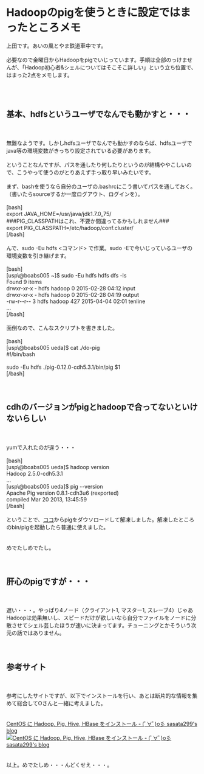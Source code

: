 # Hadoopのpigを使うときに設定ではまったところメモ
上田です。あいの風とやま鉄道車中です。<br />
<br />
必要なので金曜日からHadoopをpigでいじっています。手順は全部のっけませんが、「Hadoop初心者&シェルについてはそこそこ詳しい」という立ち位置で、はまった2点をメモします。<br />
<br />
<!--more--><br />
<h2>基本、hdfsというユーザでなんでも動かすと・・・</h2><br />
<br />
無難なようです。しかしhdfsユーザでなんでも動かすのならば、hdfsユーザでjava等の環境変数がきっちり設定されている必要があります。<br />
<br />
ということなんですが、パスを通したり何したりというのが結構ややこしいので、こうやって使うのがとりあえず手っ取り早いみたいです。<br />
<br />
まず、bashを使うなら自分のユーザの.bashrcにこう書いてパスを通しておく。（書いたらsourceするか一度ログアウト、ログインを）。<br />
<br />
[bash]<br />
export JAVA_HOME=/usr/java/jdk1.7.0_75/<br />
###PIG_CLASSPATHはこれ、不要か間違ってるかもしれません###<br />
export PIG_CLASSPATH=/etc/hadoop/conf.cluster/<br />
[/bash]<br />
<br />
んで、sudo -Eu hdfs <コマンド> で作業。sudo -Eで今いじっているユーザの環境変数を引き継げます。<br />
<br />
[bash]<br />
[usp\@boabs005 ~]$ sudo -Eu hdfs hdfs dfs -ls<br />
Found 9 items<br />
drwxr-xr-x - hdfs hadoop 0 2015-02-28 04:12 input<br />
drwxr-xr-x - hdfs hadoop 0 2015-02-28 04:19 output<br />
-rw-r--r-- 3 hdfs hadoop 427 2015-04-04 02:01 tenline<br />
...<br />
[/bash]<br />
<br />
面倒なので、こんなスクリプトを書きました。<br />
<br />
[bash]<br />
[usp\@boabs005 ueda]$ cat ./do-pig <br />
#!/bin/bash<br />
<br />
sudo -Eu hdfs ./pig-0.12.0-cdh5.3.1/bin/pig $1<br />
[/bash]<br />
<br />
<br />
<h2>cdhのバージョンがpigとhadoopで合ってないといけないらしい</h2><br />
<br />
yumで入れたのが違う・・・<br />
<br />
[bash]<br />
[usp\@boabs005 ueda]$ hadoop version<br />
Hadoop 2.5.0-cdh5.3.1<br />
...<br />
[usp\@boabs005 ueda]$ pig --version<br />
Apache Pig version 0.8.1-cdh3u6 (rexported) <br />
compiled Mar 20 2013, 13:45:59<br />
[/bash]<br />
<br />
ということで、<a href="http://www.cloudera.com/content/cloudera/en/documentation/core/latest/topics/cdh_vd_cdh_package_previous.html#concept_cb1_dhz_dr_unique_2">ココ</a>からpigをダウソロードして解凍しました。解凍したところのbin/pigを起動したら普通に使えました。<br />
<br />
<br />
めでたしめでたし。<br />
<br />
<br />
<h2>肝心のpigですが・・・</h2><br />
<br />
遅い・・・。やっぱり4ノード（クライアント1, マスター1, スレーブ4）じゃあHadoopは効果無いし、スピードだけが欲しいなら自分でファイルをノードに分散させてシェル芸したほうが速いに決まってます。チューニングとかそういう次元の話ではありません。<br />
<br />
<br />
<h2>参考サイト</h2><br />
<br />
参考にしたサイトですが、以下でインストールを行い、あとは断片的な情報を集めて総合してOさんと一緒に考えました。<br />
<br />
<br />
<span class="hatena-bookmark-title"><a href="http://blog.livedoor.jp/sasata299/archives/51461548.html">CentOS に Hadoop, Pig, Hive, HBase をインストール - (ﾟ∀ﾟ)o彡 sasata299's blog</a></span> <span class="hatena-bookmark-users"><a href="http://b.hatena.ne.jp/entry/blog.livedoor.jp/sasata299/archives/51461548.html"><img title="CentOS に Hadoop, Pig, Hive, HBase をインストール - (ﾟ∀ﾟ)o彡 sasata299's blog" alt="CentOS に Hadoop, Pig, Hive, HBase をインストール - (ﾟ∀ﾟ)o彡 sasata299's blog" src="http://b.hatena.ne.jp/entry/image/http://blog.livedoor.jp/sasata299/archives/51461548.html"></a></span><br />
<br />
<br />
以上。めでたしめ・・・んどくせえ・・・。
